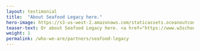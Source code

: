 ```yaml
---
layout: testimonial
title:  "About Seafood Legacy here."
hero-image: https://s3-us-west-2.amazonaws.com/staticassets.oceanoutcomes.org/embedded+photos/partners/seafood-legacy-partners.png
teaser-text: Or about Seafood Legacy here. <a href="https://www.w3schools.com" target="_blank">Visit W3Schools</a>
weight: 1
permalink: /who-we-are/partners/seafood-legacy
---
```

